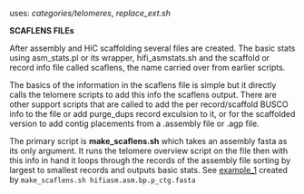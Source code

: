 uses: *categories/telomeres*, *replace_ext.sh*

**SCAFLENS FILEs**

After assembly and HiC scaffolding several files are created.
The basic stats using asm_stats.pl or its wrapper, hifi_asmstats.sh and
the scaffold or record info file called scaflens, the name carried over from earlier scripts.

The basics of the information in the scaflens file is simple but it directly calls the telomere scripts
to add this info the scaflens output.
There are other support scripts that are called to add the per record/scaffold BUSCO info to the file
or add purge_dups record exculsion to it, or for the scaffolded version to add contig placements from
a .assembly file or .agp file.

The primary script is **make_scaflens.sh** which takes an assembly fasta as its only argument.
It runs the telomere overview script on the file then with this info in hand
it loops through the records of the assembly file sorting by largest to smallest records and
outputs basic stats. See [example_1](example_1.md) created by ```make_scaflens.sh hifiasm.asm.bp.p_ctg.fasta```

